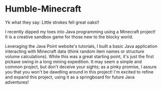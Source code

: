 # Humble-Minecraft
Yk what they say: Little strokes fell great oaks!!




I recently dipped my toes into Java programming using a Minecraft project! It is a creative sandbox game for those new to the blocky world. 

Leveraging the Java Point website's tutorials, I built a basic Java application interacting with Minecraft data (think random item names or structure volume calculations). While this was a great starting point, it's just the first pickaxe swing in a long mining expedition. It may seem a simple and common project, but don't deceive your sights; as a pinky promise, I assure you that you won't be dawdling around in this project! I'm excited to refine and expand this project, using it as a springboard for future Java adventures! 


